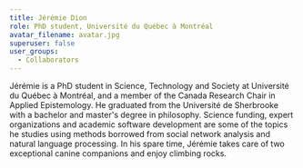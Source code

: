 ```yaml
---
title: Jérémie Dion
role: PhD student, Université du Québec à Montréal
avatar_filename: avatar.jpg
superuser: false
user_groups:
  - Collaborators
---
```


Jérémie is a PhD student in Science, Technology and Society at Université du Québec à Montréal, and a member of the Canada Research Chair in Applied Epistemology. He graduated from the Université de Sherbrooke with a bachelor and master's degree in philosophy. Science funding, expert organizations and academic software development are some of the topics he studies using methods borrowed from social network analysis and natural language processing. In his spare time, Jérémie takes care of two exceptional canine companions and enjoy climbing rocks.

